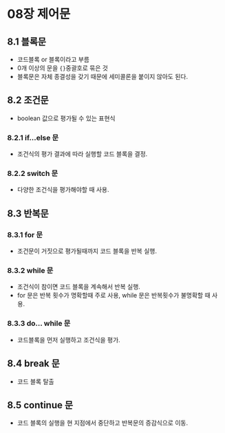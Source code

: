# 08장 제어문
## 8.1 블록문
- 코드블록 or 블록이라고 부름
- 0개 이상의 문을 `{}`중괄호로 묶은 것
- 블록문은 자체 종결성을 갖기 때문에 세미콜론을 붙이지 않아도 된다.

## 8.2 조건문
- boolean 값으로 평가될 수 있는 표현식

### 8.2.1 if...else 문
- 조건식의 평가 결과에 따라 실행할 코드 블록을 결정.

### 8.2.2 switch 문
- 다양한 조건식을 평가해야할 때 사용.

## 8.3 반복문
### 8.3.1 for 문
- 조건문이 거짓으로 평가될때까지 코드 블록을 반복 실행.

### 8.3.2 while 문
- 조건식이 참이면 코드 블록을 계속해서 반복 실행.
- for 문은 반복 횟수가 명확할때 주로 사용, while 문은 반복횟수가 불명확할 때 사용.

### 8.3.3 do... while 문
- 코드블록을 먼저 실행하고 조건식을 평가.

## 8.4 break 문
- 코드 블록 탈출

## 8.5 continue 문
- 코드 블록의 실행을 현 지점에서 중단하고 반복문의 증감식으로 이동.
